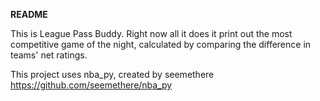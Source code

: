 **README**

This is League Pass Buddy. Right 
now all it does it print out the 
most competitive game of the night, calculated 
by comparing the difference in teams' net ratings.


This project uses nba_py, created by seemethere
https://github.com/seemethere/nba_py 